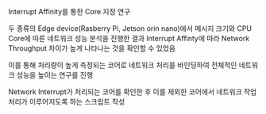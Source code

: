 Interrupt Affinity를 통한 Core 지정 연구

두 종류의 Edge device(Rasberry Pi, Jetson orin nano)에서 메시지 크기와 CPU Core에 따른 네트워크 성능 분석을 진행한 결과 Interrupt Affinty에 따라 Network Throughput 차이가 높게 나타나는 것을 확인할 수 있었음 

이를 통해 처리량이 높게 측정되는 코어로 네트워크 처리를 바인딩하여 전체적인 네트워크 성능을 높이는 연구를 진행

Network Interrupt가 처리되는 코어를 확인한 후 이를 제외한 코어에서 네트워크 작업 처리가 이루어지도록 하는 스크립트 작성
	
